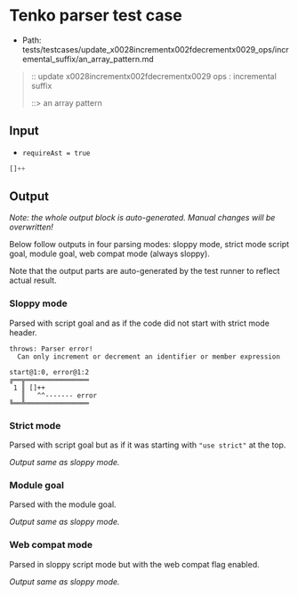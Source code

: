 # Tenko parser test case

- Path: tests/testcases/update_x0028incrementx002fdecrementx0029_ops/incremental_suffix/an_array_pattern.md

> :: update x0028incrementx002fdecrementx0029 ops : incremental suffix
>
> ::> an array pattern

## Input

- `requireAst = true`

`````js
[]++
`````

## Output

_Note: the whole output block is auto-generated. Manual changes will be overwritten!_

Below follow outputs in four parsing modes: sloppy mode, strict mode script goal, module goal, web compat mode (always sloppy).

Note that the output parts are auto-generated by the test runner to reflect actual result.

### Sloppy mode

Parsed with script goal and as if the code did not start with strict mode header.

`````
throws: Parser error!
  Can only increment or decrement an identifier or member expression

start@1:0, error@1:2
╔══╦════════════════
 1 ║ []++
   ║   ^^------- error
╚══╩════════════════

`````

### Strict mode

Parsed with script goal but as if it was starting with `"use strict"` at the top.

_Output same as sloppy mode._

### Module goal

Parsed with the module goal.

_Output same as sloppy mode._

### Web compat mode

Parsed in sloppy script mode but with the web compat flag enabled.

_Output same as sloppy mode._

